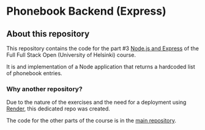 # Phonebook Backend (Express)

## About this repository

This repository contains the code for the part #3 [Node.js and Express](https://fullstackopen.com/en/part3/) of the Full
Full Stack Open (University of Helsinki) course.

It is and implementation of a Node application that returns a hardcoded list of phonebook entries.

### Why another repository?

Due to the nature of the exercises and the need for a deployment using [Render](https://render.com), this dedicated repo was created.

The code for the other parts of the course is in the [main repository](https://github.com/jjesus-dev/fullstackopen).